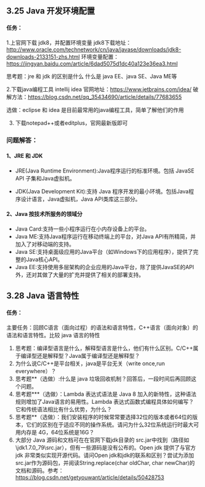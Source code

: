 ## 3.25 Java 开发环境配置

#### 任务：
1.上官网下载 jdk8，并配置环境变量
jdk8下载地址：http://www.oracle.com/technetwork/cn/java/javase/downloads/jdk8-downloads-2133151-zhs.html
环境变量配置：https://jingyan.baidu.com/article/6dad5075d1dc40a123e36ea3.html

思考题：jre 和 jdk 的区别是什么
什么是 java EE、java SE、Java ME等

2.下载java编程工具 intellij idea
官网地址：https://www.jetbrains.com/idea/
破解方法：https://blog.csdn.net/qq_35434690/article/details/77683655

选做：eclipse 和 idea 是目前最常用的java编程工具，简单了解他们的作用

3. 下载notepad++或者editplus，官网最新版即可

### 问题解答：

#### 1、JRE 和 JDK

- JRE(Java Runtime Environment):Java程序运行的标准环境。包括 JavaSE API 子集和Java虚拟机。

- JDK(Java Development Kit):支持 Java 程序开发的最小环境。包括Java程序设计语言，Java虚拟机，Java API类库这三部分。

#### 2、Java 按技术所服务的领域分
- Java Card:支持一些小程序运行在小内存设备上的平台。
- Java ME:支持Java程序运行在移动终端上的平台，对Java API有所精简，并加入了对移动端的支持。
- Java SE:支持桌面级应用的Java平台（如Windows下的应用程序），提供了完整的Java核心API。
- Java EE:支持使用多层架构的企业应用的Java平台，除了提供JavaSE的API外，还对其做了大量的扩充并提供了相关的部署支持。


## 3.28 Java 语言特性

#### 任务：
主要任务：回顾C语言（面向过程）的语法和语言特性，C++语言（面向对象）的语法和语言特性。比较 java 语言的特性

1. 思考题：编译型语言是什么，解释型语言是什么，他们有什么区别。C/C++属于编译型还是解释型？Java属于编译型还是解释型？
2. 为什么说C/C++是平台相关，java是平台无关（write once,run everywhere）？
3. 思考题**（选做）:什么是 java 垃圾回收机制？回答后，一段时间后再回顾这个问题。
4. 思考题***（选做）：Lambda 表达式语法是 Java 8 加入的新特性，这种语法规则增加了Java语言的易用性。Lambda 表达式函数式编程具体如何编写？它和传统语法相比有什么优势，为什么？
5. 思考题**（选做）：我们安装程序的时候常常要选择32位的版本或者64位的版本，它们的区别在于适应不同的操作系统。请问为什么32位系统运行时最大可用内存是 4G，64位系统是16G？
6. 大部分 Java 源码和文档可在在官网下载jdk目录的 src.jar中找到（路径如\jdk1.7.0_79\src.jar），但有一些源码是没有公布的。Open jdk 提供了与官方 jdk 非常类似实现开源代码。请问Open jdk和jdk的联系和区别？尝试为添加src.jar作为源码包，并阅读String.replace(char oldChar, char newChar)的文档和源码。参考：https://blog.csdn.net/getyouwant/article/details/50428753